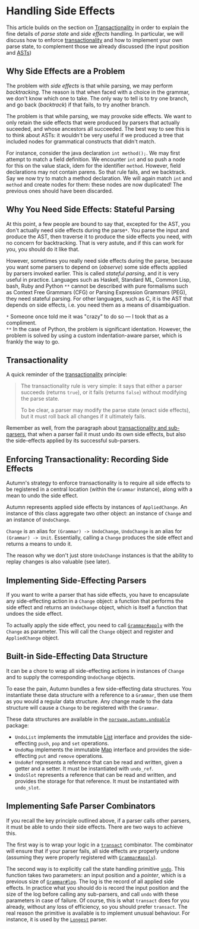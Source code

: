 # Handling Side Effects

This article builds on the section on [Transactionality] in order to explain the fine details
of *parse state* and *side effects* handling. In particular, we will discuss how to enforce
[transactionality] and how to implement your own parse state, to complement those we already
discussed (the input position and [ASTs])

[Transactionality]: 2-transactionality.md
[transactionality]: 2-transactionality.md#the-transactionality-principle

[ASTs]: 6-ast.md

## Why Side Effects are a Problem

The problem with *side effects* is that while parsing, we may perform *backtracking*. The reason
is that when faced with a choice in the grammar, we don't know which one to take. The only way to
tell is to try one branch, and go back (*backtrack*) if that fails, to try another branch.

The problem is that while parsing, we may provoke side effects. We want to only retain the
side effects that were produced by parsers that actually suceeded, and whose ancestors all
succeeded. The best way to see this is to think about ASTs: it wouldn't be very useful if we
produced a tree that included nodes for grammatical constructs that didn't match.

For instance, consider the java declaration `int method();`. We may first attempt to match a field
definition. We encounter `int` and so push a node for this on the value stack, idem for the
identifier `method`. However, field declarations may not contain parens. So that rule fails, and
we backtrack. Say we now try to match a method declaration. We will again match `int` and `method`
and create nodes for them: these nodes are now duplicated! The previous ones should have been
discarded.

## Why You Need Side Effects: Stateful Parsing

At this point, a few people are bound to say that, excepted for the AST, you don't actually need
side effects during the parse`*`. You parse the input and produce the AST, then traverse it to
produce the side effects you need, with no concern for backtracking. That is very astute, and if
this can work for you, you should do it like that.

However, sometimes you really need side effects during the parse, because you want some parsers to
depend on (*observe*) some side effects applied by parsers invoked earlier. This is called *stateful
parsing*, and it is very useful in practice. Languages such as Haskell, Standard ML, Common Lisp,
bash, Ruby and Python `**` cannot be described with pure formalisms such as Context Free Grammars
(CFG) or Parsing Expression Grammars (PEG), they need stateful parsing. For other languages, such as
C, it is the AST that depends on side effects, i.e. you need them as a means of disambiguation.

`*` Someone once told me it was "crazy" to do so — I took that as a compliment.  
`**` In the case of Python, the problem is significant identation. However, the problem is
solved by using a custom indentation-aware parser, which is frankly the way to go.

## Transactionality

A quick reminder of the [transactionality] principle:

> The transactionality rule is very simple: it says that either a parser succeeds (returns `true`), or
> it fails (returns `false`) without modifying the parse state.
>
>  To be clear, a parser may modify the parse state (enact side effects), but it must roll back all
>  changes if it ultimately fails.

Remember as well, from the paragraph about [transactionality and sub-parsers], that when
a parser fail it must undo its own side effects, but also the side-effects applied by its
successful sub-parsers.

[transactionality and sub-parsers]: 2-transactionality.md#transactionality-and-sub-parsers

## Enforcing Transactionality: Recording Side Effects

Autumn's strategy to enforce transactionality is to require all side effects to be registered in a
central location (within the `Grammar` instance), along with a mean to undo the side effect.

Autumn represents applied side effects by instances of `AppliedChange`. An instance of this class
aggregate two other object: an instance of `Change` and an instance of `UndoChange`.

`Change` is an alias for `(Grammar) -> UndoChange`, `UndoChange` is an alias for `(Grammar) ->
Unit`. Essentially, calling a `Change` produces the side effect and returns a means to undo it.

The reason why we don't just store `UndoChange` instances is that the ability to replay changes
is also valuable (see later).

## Implementing Side-Effecting Parsers

If you want to write a parser that has side effects, you have to encapsulate any side-effecting
action in a `Change` object: a function that performs the side effect and returns an `UndoChange`
object, which is itself a function that undoes the side effect.

To actually apply the side effect, you need to call [`Grammar#apply`] with the `Change` as
parameter. This will call the `Change` object and register and `AppliedChange` object.
 
[`Grammar#apply`]: ../API/grammar.md#apply

## Built-in Side-Effecting Data Structure

It can be a chore to wrap all side-effecting actions in instances of `Change` and to supply
the corresponding `UndoChange` objects.

To ease the pain, Autumn bundles a few side-effecting data structures. You instantiate
these data structure with a reference to a `Grammar`, then use them as you would a regular
data structure. Any change made to the data structure will cause a `Change` to be registered with
the `Grammar`.

These data structures are available in the [`norswap.autumn.undoable`] package:

- `UndoList` implements the immutable [List] interface and provides the side-effecting `push`,
  `pop` and `set` operations.
- `UndoMap` implements the immutable [Map] interface and provides the side-effecting
  `put` and `remove` operations.
- `UndoRef` represents a reference that can be read and written, given a getter and a setter.
  It must be instantiated with `undo_ref`.
- `UndoSlot` represents a reference that can be read and written, and provides the storage for
  that reference. It must be instantiated with `undo_slot`.

[List]: https://kotlinlang.org/api/latest/jvm/stdlib/kotlin.collections/-list/
[Map]: https://kotlinlang.org/api/latest/jvm/stdlib/kotlin.collections/-map/
[`norswap.autumn.undoable`]: ../API/undoable/README.md
 
## Implementing Safe Parser Combinators

If you recall the key principle outlined above, if a parser calls other parsers, it must be able
to undo their side effects. There are two ways to achieve this.

The first way is to  wrap your logic in a [`transact`] combinator. The combinator will ensure that
if your parser fails, all side effects are properly undone (assuming they were properly registered
with [`Grammar#apply`]).

The second way is to explicitly call the state handling primitive [`undo`]. This function takes two
parameters: an input position and a *pointer*, which is a previous size of [`Grammar#log`]. The log
is the record of all applied side effects. In practice what you should do is record the input
position and the size of the log before calling any sub-parsers, and call `undo` with these
parameters in case of failure. Of course, this is what `transact` does for you already, without any
loss of efficiency, so you should prefer `transact`. The real reason the primitive is available
is to implement unusual behaviour. For instance, it is used by the [`Longest`] parser.

[`transact`]: ../API/parsers/misc.md#transact
[`undo`]: ../API/grammar.md#undo
[`Grammar#log`]: ../API/grammar.md#log
[`Longest`]: ../API/parsers/choice.md#Longest